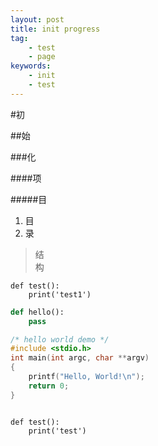 ```yaml
---
layout: post
title: init progress 
tag:
    - test
    - page
keywords:
    - init
    - test
---
```


#初

##始

###化

####项

#####目

1. 目    
2. 录    

> 结    
> 构    


    def test():
        print('test1')

```python
def hello():
    pass

```

```c
/* hello world demo */
#include <stdio.h>
int main(int argc, char **argv)
{
    printf("Hello, World!\n");
    return 0;
}
```

<script src="https://gist.github.com/chenyanclyz/f0b6c17e59ceb3fed29.js" ></script>

<pre><code>
def test():
    print('test')
</code></pre>
